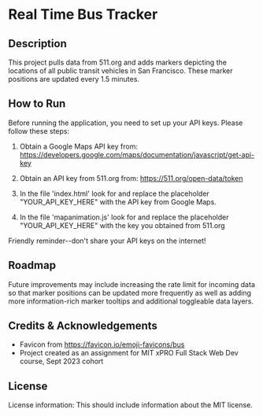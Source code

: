 # Real Time Bus Tracker

## Description

This project pulls data from 511.org and adds markers depicting the locations of all public transit vehicles in San Francisco. These marker positions are updated every 1.5 minutes.

## How to Run

Before running the application, you need to set up your API keys. Please follow these steps:

1. Obtain a Google Maps API key from: https://developers.google.com/maps/documentation/javascript/get-api-key

2. Obtain an API key from 511.org from: https://511.org/open-data/token

3. In the file 'index.html' look for and replace the placeholder "YOUR_API_KEY_HERE" with the API key from Google Maps.

4. In the file 'mapanimation.js' look for and replace the placeholder "YOUR_API_KEY_HERE" with the key you obtained from 511.org

Friendly reminder--don't share your API keys on the internet!

## Roadmap

Future improvements may include increasing the rate limit for incoming data so that marker positions can be updated more frequently as well as adding more information-rich marker tooltips and additional toggleable data layers.

## Credits & Acknowledgements

- Favicon from https://favicon.io/emoji-favicons/bus
- Project created as an assignment for MIT xPRO Full Stack Web Dev course, Sept 2023 cohort

## License

License information: This should include information about the MIT license.

